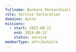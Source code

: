 ```yaml
---
fullname: Barbara Pennacchioli
role: Service facturation
domaine: Autre
missions:
  - start: 2023-08-11
    end: 2024-08-12
    status: service
memberType: attributaire
---
```



